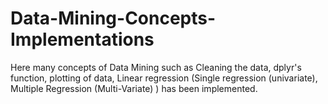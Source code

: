 # Data-Mining-Concepts-Implementations
Here many concepts of Data Mining such as Cleaning the data, dplyr's function, plotting of data, Linear regression (Single regression (univariate),  Multiple Regression (Multi-Variate) ) has been implemented.
